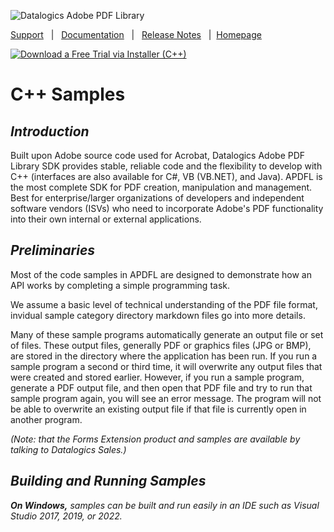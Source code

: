 ![Datalogics Adobe PDF Library](https://raw.github.com/datalogics/dl-icons/develop/DLBanner_Nuget.png)

[Support](https://www.datalogics.com/tech-support-pdfs/) &nbsp; | &nbsp; [Documentation](https://docs.datalogics.com/CPlusPlus/APDFL18.0.4PlusP2a) &nbsp; | &nbsp; [Release Notes](https://dev.datalogics.com/adobe-pdf-library/release-notes-adobe-pdf-library-v-18/) &nbsp; | &nbsp;[Homepage](https://www.datalogics.com)

[![Download a Free Trial via Installer (C++)](https://img.shields.io/badge/APDFL%20Free%20Trial%20(C++)-via%20Datalogics%20Installer-blue?color=blue&style=plastic)](https://www.datalogics.com/adobe-pdf-library/)

# C++ Samples
## ***Introduction***
Built upon Adobe source code used for Acrobat, Datalogics Adobe PDF Library SDK provides stable, reliable code and the flexibility to develop with C++ (interfaces are also available for C#, VB (VB.NET), and Java). APDFL is the most complete SDK for PDF creation, manipulation and management. Best for enterprise/larger organizations of developers and independent software vendors (ISVs) who need to incorporate Adobe's PDF functionality into their own internal or external applications.

## ***Preliminaries***
Most of the code samples in APDFL are designed to demonstrate how an API works by completing a simple programming task.

We assume a basic level of technical understanding of the PDF file format, invidual sample category directory markdown files go into more details.

Many of these sample programs automatically generate an output file or set of files.  These output files, generally PDF or graphics files (JPG or BMP), are stored in the directory where the application has been run. If you run a sample program a second or third time, it will overwrite any output files that were created and stored earlier.  However, if you run a sample program, generate a PDF output file, and then open that PDF file and try to run that sample program again, you will see an error message.  The program will not be able to overwrite an existing output file if that file is currently open in another program.

*(Note: that the Forms Extension product and samples are available by talking to Datalogics Sales.)*

## ***Building and Running Samples***
***On Windows,** samples can be built and run easily in an IDE such as Visual Studio 2017, 2019, or 2022.*
